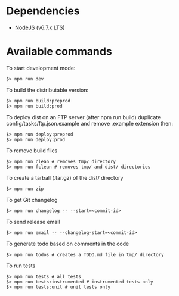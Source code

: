 # Dependencies

* [NodeJS](https://nodejs.org) (v6.7.x LTS)


# Available commands

To start development mode:

```shell
$> npm run dev
```

To build the distributable version:

```shell
$> npm run build:preprod
$> npm run build:prod
```

To deploy dist on an FTP server (after npm run build)
duplicate config/tasks/ftp.json.example and remove .example extension then:

```shell
$> npm run deploy:preprod
$> npm run deploy:prod
```

To remove build files

```shell
$> npm run clean # removes tmp/ directory
$> npm run fclean # removes tmp/ and dist/ directories
```

To create a tarball (.tar.gz) of the dist/ directory

```shell
$> npm run zip
```

To get Git changelog

```shell
$> npm run changelog -- --start=<commit-id>
```

To send release email

```shell
$> npm run email -- --changelog-start=<commit-id>
```

To generate todo based on comments in the code

```shell
$> npm run todos # creates a TODO.md file in tmp/ directory
```

To run tests

```shell
$> npm run tests # all tests
$> npm run tests:instrumented # instrumented tests only
$> npm run tests:unit # unit tests only
```
